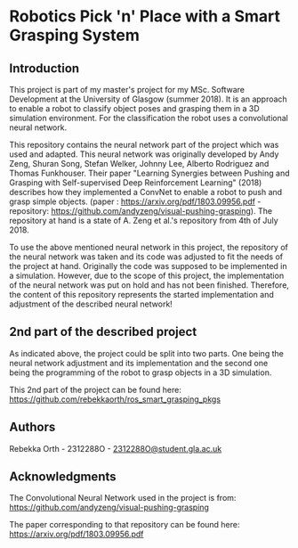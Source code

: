 # Robotics Pick 'n' Place with a Smart Grasping System 

## Introduction

This project is part of my master's project for my MSc. Software Development at the University of Glasgow (summer 2018). 
It is an approach to enable a robot to classify object poses and grasping them in a 3D simulation environment. 
For the classification the robot uses a convolutional neural network. 

This repository contains the neural network part of the project which was used and adapted. This neural network was originally developed by Andy Zeng, Shuran Song, Stefan Welker, Johnny Lee, Alberto Rodriguez and Thomas Funkhouser. Their paper "Learning Synergies between Pushing and Grasping with Self-supervised Deep Reinforcement Learning" (2018) describes how they implemented a ConvNet to enable a robot to push and grasp simple objects. (paper : https://arxiv.org/pdf/1803.09956.pdf - repository: https://github.com/andyzeng/visual-pushing-grasping). The repository at hand is a state of A. Zeng et al.'s repository from 4th of July 2018.  

To use the above mentioned neural network in this project, the repository of the neural network was taken and its code was adjusted to fit the needs of the project at hand. Originally the code was supposed to be implemented in a simulation. However, due to the scope of this project, the implementation of the neural network was put on hold and has not been finished. Therefore, the content of this repository represents the started implementation and adjustment of the described neural network!

## 2nd part of the described project

As indicated above, the project could be split into two parts. One being the neural network adjustment and its implementation and the second one being the programming of the robot to grasp objects in a 3D simulation. 

This 2nd part of the project can be found here: 
https://github.com/rebekkaorth/ros_smart_grasping_pkgs

## Authors
Rebekka Orth - 2312288O - 2312288O@student.gla.ac.uk

## Acknowledgments
The Convolutional Neural Network used in the project is from: 
https://github.com/andyzeng/visual-pushing-grasping

The paper corresponding to that repository can be found here: 
https://arxiv.org/pdf/1803.09956.pdf
